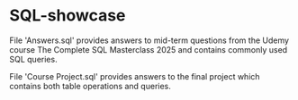 # SQL-showcase

File 'Answers.sql' provides answers to mid-term questions from the Udemy course The Complete SQL Masterclass 2025 and contains commonly used SQL queries.

File 'Course Project.sql' provides answers to the final project which contains both table operations and queries. 


